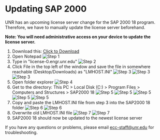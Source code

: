 # Updating SAP 2000

UNR has an upcoming license server change for the SAP 2000 18 program. Therefore, we have to manually update the license server beforehand.

**Note: You will need administrative access on your device to update the license server.**

1. Download this: <a href="/guides/remote/assets/files/LMHOST.INI" download>Click to Download</a> 
2. Open Notepad
![Step 1](/guides/remote/assets/images/SAP2000-1.PNG)
1. Type in "license-0.engr.unr.edu"
![Step 2](/guides/remote/assets/images/SAP2000-2.PNG)
1. Click File in the top left of the window and save the file in somewhere reachable (Desktop/Downloads) as "LMHOST.INI"
![Step 3](/guides/remote/assets/images/SAP2000-3-1.PNG)
![Step 3](/guides/remote/assets/images/SAP2000-3-2.PNG)
![Step 3](/guides/remote/assets/images/SAP2000-3-3.PNG)
1. Open folder explorer
![Step 4](/guides/remote/assets/images/SAP2000-4.PNG)
1. Get to the directory: This PC > Local Disk (C:) > Program Files > Computers and Structures > SAP2000 18
![Step 5](/guides/remote/assets/images/SAP2000-5-1.PNG)
![Step 5](/guides/remote/assets/images/SAP2000-5-2.PNG)
![Step 5](/guides/remote/assets/images/SAP2000-5-3.PNG)
![Step 5](/guides/remote/assets/images/SAP2000-5-4.PNG)
![Step 5](/guides/remote/assets/images/SAP2000-5-5.PNG)
1. Copy and paste the LMHOST.INI file from step 3 into the SAP2000 18 folder
![Step 6](/guides/remote/assets/images/SAP2000-6-1.PNG)
![Step 6](/guides/remote/assets/images/SAP2000-6-2.PNG)
1. Overwrite old LMHOST.INI file
![Step 7](/guides/remote/assets/images/SAP2000-7-1.PNG)
![Step 7](/guides/remote/assets/images/SAP2000-7-2.PNG)
1. SAP2000 18 should now be updated to the newest license server

If you have any questions or problems, please email ecc-staff@unr.edu for troubleshooting.